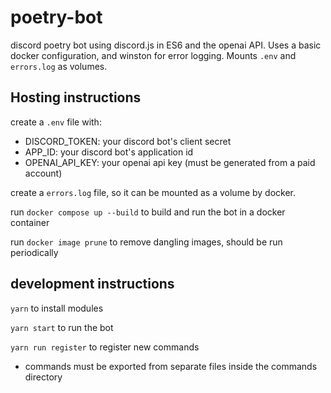 # poetry-bot

discord poetry bot using discord.js in ES6 and the openai API.
Uses a basic docker configuration, and winston for error logging.
Mounts `.env` and `errors.log` as volumes.

## Hosting instructions

create a `.env` file with:

- DISCORD_TOKEN: your discord bot's client secret
- APP_ID: your discord bot's application id
- OPENAI_API_KEY: your openai api key (must be generated from a paid account)

create a `errors.log` file, so it can be mounted as a volume by docker.

run `docker compose up --build` to build and run the bot in a docker container

run `docker image prune` to remove dangling images, should be run periodically

## development instructions

`yarn` to install modules

`yarn start` to run the bot

`yarn run register` to register new commands

- commands must be exported from separate files inside the commands directory
